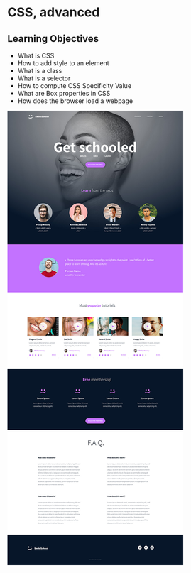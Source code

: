 # CSS, advanced
## Learning Objectives

*   What is CSS
*   How to add style to an element
*   What is a class
*   What is a selector
*   How to compute CSS Specificity Value
*   What are Box properties in CSS
*   How does the browser load a webpage

![](../html_advanced/banner.jpg)
